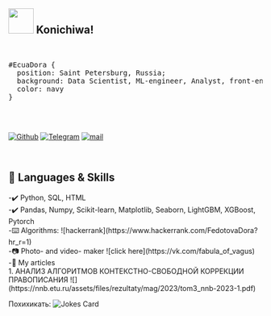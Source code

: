 ## <img src="https://media.giphy.com/media/VgCDAzcKvsR6OM0uWg/giphy.gif" width="50"> Konichiwa!


<br/>
<pre>
#EcuaDora { 
  position: Saint Petersburg, Russia;  
  background: Data Scientist, ML-engineer, Analyst, front-end developer in the past; 
  color: navy 
}
</pre>
<br/>
<br/>

<p>
  <a href="https://github.com/EcuaDora" target="_blank"><img alt="Github" src="https://img.shields.io/badge/GitHub-%2312100E.svg?&style=for-the-badge&logo=Github&logoColor=white"/></a> 
  <a href="https://t.me/sense_of_sadness" target="_blank"><img alt="Telegram" src="https://img.shields.io/badge/telegram-%231DA1F2.svg?&style=for-the-badge&logo=telegram&logoColor=white"/></a> 
   <a href="mailto: FedotovaDora@yandex.ru" target="_blank"><img alt="mail" src="https://img.shields.io/badge/gmail-D14836?&style=for-the-badge&logo=gmail&logoColor=white" /></a>
  
</p>
<br/>

## 🔧 Languages & Skills
<p>
  -✔️ Python, SQL, HTML
  <br/>
  -✔️ Pandas, Numpy, Scikit-learn, Matplotlib, Seaborn, LightGBM, XGBoost, Pytorch
  <br/>
  -⌨️ Algorithms:  ![hackerrank](https://www.hackerrank.com/FedotovaDora?hr_r=1)
   <br/>
  -📷 Photo- and video- maker ![click here](https://vk.com/fabula_of_vagus)
  <br/>
  -🌱 My articles  <br/>
  1. АНАЛИЗ АЛГОРИТМОВ КОНТЕКСТНО-СВОБОДНОЙ КОРРЕКЦИИ ПРАВОПИСАНИЯ
![](https://nnb.etu.ru/assets/files/rezultaty/mag/2023/tom3_nnb-2023-1.pdf)
  <br/>
  
  </p>
  Похихикать:
<img src="https://readme-jokes.vercel.app/api" alt="Jokes Card" />




